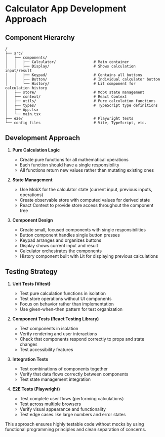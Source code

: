 # Calculator App Development Approach

## Component Hierarchy
```
/
├── src/
│   ├── components/
│   │   ├── Calculator/                 # Main container
│   │   ├── Display/                    # Shows calculation input/result
│   │   ├── Keypad/                     # Contains all buttons
│   │   ├── Button/                     # Individual calculator button
│   │   └── History/                    # Lit component for calculation history
│   ├── store/                          # MobX state management
│   ├── context/                        # React Context
│   ├── utils/                          # Pure calculation functions
│   ├── types/                          # TypeScript type definitions
│   ├── App.tsx
│   └── main.tsx
├── e2e/                                # Playwright tests
└── config files                        # Vite, TypeScript, etc.
```

## Development Approach

1. **Pure Calculation Logic**
   - Create pure functions for all mathematical operations
   - Each function should have a single responsibility
   - All functions return new values rather than mutating existing ones

2. **State Management**
   - Use MobX for the calculator state (current input, previous inputs, operations)
   - Create observable store with computed values for derived state
   - React Context to provide store access throughout the component tree

3. **Component Design**
   - Create small, focused components with single responsibilities
   - Button component handles single button presses
   - Keypad arranges and organizes buttons
   - Display shows current input and result
   - Calculator orchestrates the components
   - History component built with Lit for displaying previous calculations

## Testing Strategy

1. **Unit Tests (Vitest)**
   - Test pure calculation functions in isolation
   - Test store operations without UI components
   - Focus on behavior rather than implementation
   - Use given-when-then pattern for test organization

2. **Component Tests (React Testing Library)**
   - Test components in isolation
   - Verify rendering and user interactions
   - Check that components respond correctly to props and state changes
   - Test accessibility features

3. **Integration Tests**
   - Test combinations of components together
   - Verify that data flows correctly between components
   - Test state management integration

4. **E2E Tests (Playwright)**
   - Test complete user flows (performing calculations)
   - Test across multiple browsers
   - Verify visual appearance and functionality
   - Test edge cases like large numbers and error states

This approach ensures highly testable code without mocks by using functional programming principles and clean separation of concerns. 